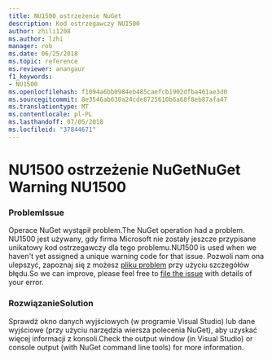 ```yaml
---
title: NU1500 ostrzeżenie NuGet
description: Kod ostrzegawczy NU1500
author: zhili1208
ms.author: lzhi
manager: rob
ms.date: 06/25/2018
ms.topic: reference
ms.reviewer: anangaur
f1_keywords:
- NU1500
ms.openlocfilehash: f1094a6bb0984eb485caefcb1902dfba461ae3d0
ms.sourcegitcommit: 8e3546ab630a24cde8725610b6a68f8eb87afa47
ms.translationtype: MT
ms.contentlocale: pl-PL
ms.lasthandoff: 07/05/2018
ms.locfileid: "37844671"
---
```

# <a name="nuget-warning-nu1500"></a><span data-ttu-id="82015-103">NU1500 ostrzeżenie NuGet</span><span class="sxs-lookup"><span data-stu-id="82015-103">NuGet Warning NU1500</span></span>

### <a name="issue"></a><span data-ttu-id="82015-104">Problem</span><span class="sxs-lookup"><span data-stu-id="82015-104">Issue</span></span>
<span data-ttu-id="82015-105">Operace NuGet wystąpił problem.</span><span class="sxs-lookup"><span data-stu-id="82015-105">The NuGet operation had a problem.</span></span> <span data-ttu-id="82015-106">NU1500 jest używany, gdy firma Microsoft nie zostały jeszcze przypisane unikatowy kod ostrzegawczy dla tego problemu.</span><span class="sxs-lookup"><span data-stu-id="82015-106">NU1500 is used when we haven't yet assigned a unique warning code for that issue.</span></span> <span data-ttu-id="82015-107">Pozwoli nam ona ulepszyć, zapoznaj się z możesz [pliku problem](https://github.com/nuget/home/issues) przy użyciu szczegółów błędu.</span><span class="sxs-lookup"><span data-stu-id="82015-107">So we can improve, please feel free to [file the issue](https://github.com/nuget/home/issues) with details of your error.</span></span>

### <a name="solution"></a><span data-ttu-id="82015-108">Rozwiązanie</span><span class="sxs-lookup"><span data-stu-id="82015-108">Solution</span></span>
<span data-ttu-id="82015-109">Sprawdź okno danych wyjściowych (w programie Visual Studio) lub dane wyjściowe (przy użyciu narzędzia wiersza polecenia NuGet), aby uzyskać więcej informacji z konsoli.</span><span class="sxs-lookup"><span data-stu-id="82015-109">Check the output window (in Visual Studio) or console output (with NuGet command line tools) for more information.</span></span>